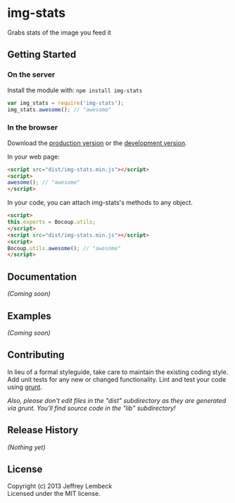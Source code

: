 # img-stats

Grabs stats of the image you feed it

## Getting Started
### On the server
Install the module with: `npm install img-stats`

```javascript
var img_stats = require('img-stats');
img_stats.awesome(); // "awesome"
```

### In the browser
Download the [production version][min] or the [development version][max].

[min]: https://raw.github.com/jlembeck/img-stats/master/dist/img-stats.min.js
[max]: https://raw.github.com/jlembeck/img-stats/master/dist/img-stats.js

In your web page:

```html
<script src="dist/img-stats.min.js"></script>
<script>
awesome(); // "awesome"
</script>
```

In your code, you can attach img-stats's methods to any object.

```html
<script>
this.exports = Bocoup.utils;
</script>
<script src="dist/img-stats.min.js"></script>
<script>
Bocoup.utils.awesome(); // "awesome"
</script>
```

## Documentation
_(Coming soon)_

## Examples
_(Coming soon)_

## Contributing
In lieu of a formal styleguide, take care to maintain the existing coding style. Add unit tests for any new or changed functionality. Lint and test your code using [grunt](https://github.com/cowboy/grunt).

_Also, please don't edit files in the "dist" subdirectory as they are generated via grunt. You'll find source code in the "lib" subdirectory!_

## Release History
_(Nothing yet)_

## License
Copyright (c) 2013 Jeffrey Lembeck  
Licensed under the MIT license.
